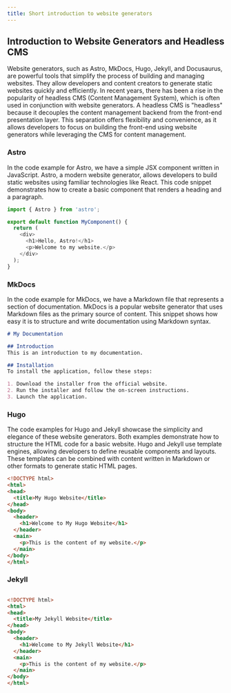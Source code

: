 ```yaml
---
title: Short introduction to website generators
---
```


## Introduction to Website Generators and Headless CMS

Website generators, such as Astro, MkDocs, Hugo, Jekyll, and Docusaurus, are powerful tools that simplify the process of building and managing websites. They allow developers and content creators to generate static websites quickly and efficiently. In recent years, there has been a rise in the popularity of headless CMS (Content Management System), which is often used in conjunction with website generators. A headless CMS is "headless" because it decouples the content management backend from the front-end presentation layer. This separation offers flexibility and convenience, as it allows developers to focus on building the front-end using website generators while leveraging the CMS for content management.


### Astro

In the code example for Astro, we have a simple JSX component written in JavaScript. Astro, a modern website generator, allows developers to build static websites using familiar technologies like React. This code snippet demonstrates how to create a basic component that renders a heading and a paragraph.

```js
import { Astro } from 'astro';

export default function MyComponent() {
  return (
    <div>
      <h1>Hello, Astro!</h1>
      <p>Welcome to my website.</p>
    </div>
  );
}
```

### MkDocs

In the code example for MkDocs, we have a Markdown file that represents a section of documentation. MkDocs is a popular website generator that uses Markdown files as the primary source of content. This snippet shows how easy it is to structure and write documentation using Markdown syntax.

```markdown
# My Documentation

## Introduction
This is an introduction to my documentation.

## Installation
To install the application, follow these steps:

1. Download the installer from the official website.
2. Run the installer and follow the on-screen instructions.
3. Launch the application.
```

### Hugo

The code examples for Hugo and Jekyll showcase the simplicity and elegance of these website generators. Both examples demonstrate how to structure the HTML code for a basic website. Hugo and Jekyll use template engines, allowing developers to define reusable components and layouts. These templates can be combined with content written in Markdown or other formats to generate static HTML pages.

```html
<!DOCTYPE html>
<html>
<head>
  <title>My Hugo Website</title>
</head>
<body>
  <header>
    <h1>Welcome to My Hugo Website</h1>
  </header>
  <main>
    <p>This is the content of my website.</p>
  </main>
</body>
</html>
```

### Jekyll

```html

<!DOCTYPE html>
<html>
<head>
  <title>My Jekyll Website</title>
</head>
<body>
  <header>
    <h1>Welcome to My Jekyll Website</h1>
  </header>
  <main>
    <p>This is the content of my website.</p>
  </main>
</body>
</html>
```


